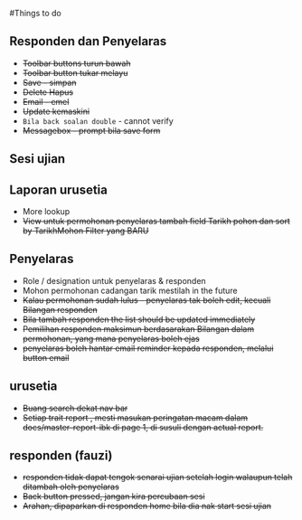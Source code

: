#Things to do

## Responden dan Penyelaras
* ~~Toolbar buttons turun bawah~~
* ~~Toolbar button tukar melayu~~
* ~~Save - simpan~~
* ~~Delete Hapus~~
* ~~Email - emel~~
* ~~Update kemaskini~~
* `Bila back soalan double` - cannot verify
* ~~Messagebox - prompt bila save form~~

## Sesi ujian





## Laporan urusetia
* More lookup
* ~~View untuk permohonan penyelaras tambah field Tarikh pohon dan sort by TarikhMohon Filter yang BARU~~

## Penyelaras
* Role / designation untuk penyelaras & responden
* Mohon permohonan cadangan tarik mestilah in the future
* ~~Kalau permohonan sudah lulus - penyelaras tak boleh edit, kecuali Bilangan responden~~
* ~~Bila tambah responden the list should be updated immediately~~
* ~~Pemilihan responden maksimun berdasarakan Bilangan dalam permohonan, yang mana penyelaras boleh ejas~~
* ~~penyelaras boleh hantar email reminder kepada responden, melalui button email~~


## urusetia
* ~~Buang search dekat nav bar~~
* ~~Setiap trait report , mesti masukan peringatan macam dalam docs/master-report-ibk di page 1, di susuli dengan actual report.~~


## responden (fauzi)
*  ~~responden tidak dapat tengok senarai ujian setelah login walaupun telah ditambah oleh penyelaras~~
* ~~Back button pressed, jangan kira percubaan sesi~~
* ~~Arahan, dipaparkan di responden home bila dia nak start sesi ujian~~
